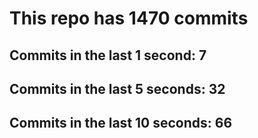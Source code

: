 # This repo has 1470 commits

## Commits in the last 1 second: 7
## Commits in the last 5 seconds: 32
## Commits in the last 10 seconds: 66
